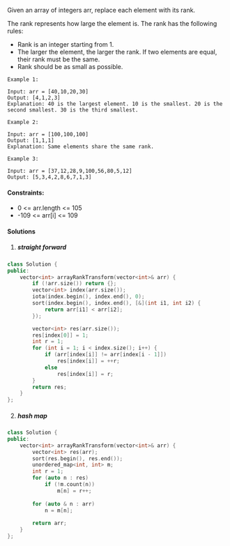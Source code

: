 Given an array of integers arr, replace each element with its rank.

The rank represents how large the element is. The rank has the following rules:

-    Rank is an integer starting from 1.
-    The larger the element, the larger the rank. If two elements are equal, their rank must be the same.
-    Rank should be as small as possible.

 

```
Example 1:

Input: arr = [40,10,20,30]
Output: [4,1,2,3]
Explanation: 40 is the largest element. 10 is the smallest. 20 is the second smallest. 30 is the third smallest.

Example 2:

Input: arr = [100,100,100]
Output: [1,1,1]
Explanation: Same elements share the same rank.

Example 3:

Input: arr = [37,12,28,9,100,56,80,5,12]
Output: [5,3,4,2,8,6,7,1,3]
```

 

#### Constraints:

-    0 <= arr.length <= 105
-    -109 <= arr[i] <= 109


#### Solutions

1. ##### straight forward


```cpp
class Solution {
public:
    vector<int> arrayRankTransform(vector<int>& arr) {
        if (!arr.size()) return {};
        vector<int> index(arr.size());
        iota(index.begin(), index.end(), 0);
        sort(index.begin(), index.end(), [&](int i1, int i2) {
            return arr[i1] < arr[i2];
        });

        vector<int> res(arr.size());
        res[index[0]] = 1;
        int r = 1;
        for (int i = 1; i < index.size(); i++) {
            if (arr[index[i]] != arr[index[i - 1]])
                res[index[i]] = ++r;
            else
                res[index[i]] = r;
        }
        return res;
    }
};
```


2. ##### hash map

```cpp
class Solution {
public:
    vector<int> arrayRankTransform(vector<int>& arr) {
        vector<int> res(arr);
        sort(res.begin(), res.end());
        unordered_map<int, int> m;
        int r = 1;
        for (auto n : res)
            if (!m.count(n))
                m[n] = r++;
        
        for (auto & n : arr)
            n = m[n];
        
        return arr;
    }
};
```